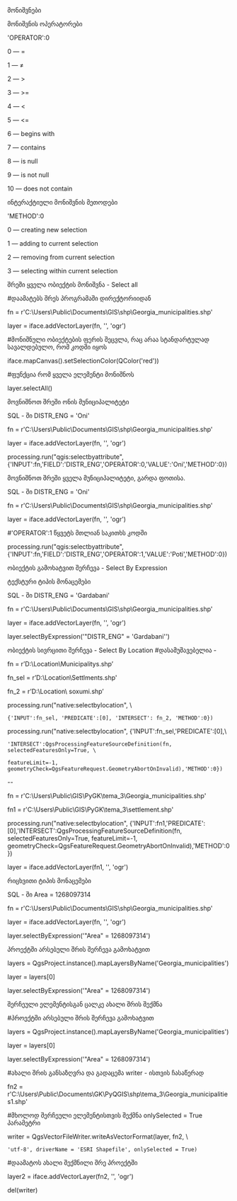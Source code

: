
მონიშვნები

მონიშვნის ოპერატორები

'OPERATOR':0


0 — =

1 — ≠

2 — >

3 — >=

4 — <

5 — <=

6 — begins with

7 — contains

8 — is null

9 — is not null

10 — does not contain


ინტერაქტიული მონიშვნის მეთოდები

'METHOD':0


0 — creating new selection

1 — adding to current selection

2 — removing from current selection

3 — selecting within current selection


შრეში ყველა ობიექტის მონიშვნა - Select all

#დაამატებს შრეს პროგრამაში დირექტორიიდან

fn = r'C:\Users\Public\Documents\GIS\shp\Georgia_municipalities.shp'

layer = iface.addVectorLayer(fn, '', 'ogr')



#მონიშნული ობიექტების ფერის შეცვლა, რაც არაა სტანდარტულად სავალდებულო, რომ კოდში იყოს

iface.mapCanvas().setSelectionColor(QColor('red'))

#ფუნქცია რომ ყველა ელემენტი მონიშნოს

layer.selectAll()


მოვნიშნოთ შრეში ონის მუნიციპალიტეტი

SQL  - ში DISTR_ENG = 'Oni'


fn = r'C:\Users\Public\Documents\GIS\shp\Georgia_municipalities.shp'



layer = iface.addVectorLayer(fn, '', 'ogr')



processing.run("qgis:selectbyattribute", {'INPUT':fn,'FIELD':'DISTR_ENG','OPERATOR':0,'VALUE':'Oni','METHOD':0})


მოვნიშნოთ შრეში ყველა მუნიციპალიტეტი, გარდა ფოთისა.

SQL  - ში DISTR_ENG = 'Oni'


fn = r'C:\Users\Public\Documents\GIS\shp\Georgia_municipalities.shp'



layer = iface.addVectorLayer(fn, '', 'ogr')

#'OPERATOR':1 წყვეტს მთლიან საკითხს კოდში

processing.run("qgis:selectbyattribute", {'INPUT':fn,'FIELD':'DISTR_ENG','OPERATOR':1,'VALUE':'Poti','METHOD':0})











ობიექტის გამოხატვით შერჩევა - Select By Expression


ტექსტური ტიპის მონაცემები

SQL  - ში  DISTR_ENG  =  'Gardabani'



fn = r'C:\Users\Public\Documents\GIS\shp\Georgia_municipalities.shp'



layer = iface.addVectorLayer(fn, '', 'ogr')



layer.selectByExpression('"DISTR_ENG"  =  \'Gardabani\'')



ობიექტის სივრცითი შერჩევა - Select By Location
#დასამუშავებელია - 

fn = r’D:\Location\Municipalitys.shp’

fn_sel = r’D:\Location\Settlments.shp'

fn_2 = r’D:\Location\ soxumi.shp’

processing.run("native:selectbylocation", \

	{'INPUT':fn_sel, 'PREDICATE':[0], 'INTERSECT': fn_2, 'METHOD':0})

processing.run("native:selectbylocation", {'INPUT':fn_sel,'PREDICATE':[0],\

    'INTERSECT':QgsProcessingFeatureSourceDefinition(fn, selectedFeaturesOnly=True, \

	featureLimit=-1, geometryCheck=QgsFeatureRequest.GeometryAbortOnInvalid),'METHOD':0})





-- 

fn = r'C:\Users\Public\GIS\PyGK\tema_3\Georgia_municipalities.shp'

fn1 = r'C:\Users\Public\GIS\PyGK\tema_3\settlement.shp'



processing.run("native:selectbylocation", {'INPUT':fn1,'PREDICATE':[0],'INTERSECT':QgsProcessingFeatureSourceDefinition(fn, selectedFeaturesOnly=True, featureLimit=-1, geometryCheck=QgsFeatureRequest.GeometryAbortOnInvalid),'METHOD':0})





layer = iface.addVectorLayer(fn1, '', 'ogr')







რიცხვითი ტიპის მონაცემები

SQL  - ში  Area = 1268097314



fn = r'C:\Users\Public\Documents\GIS\shp\Georgia_municipalities.shp'



layer = iface.addVectorLayer(fn, '', 'ogr')





layer.selectByExpression('"Area"  =  1268097314')



პროექტში არსებული შრის შერჩევა გამოხატვით


layers = QgsProject.instance().mapLayersByName('Georgia_municipalities')

layer = layers[0]



layer.selectByExpression('"Area"  =  1268097314')



შერჩეული ელემენტისგან ცალკე ახალი შრის შექმნა


#პროექტში არსებული შრის შერჩევა გამოხატვით



layers = QgsProject.instance().mapLayersByName('Georgia_municipalities')

layer = layers[0]

layer.selectByExpression('"Area"  =  1268097314')



#ახალი შრის განსაზღვრა და გადაცემა writer - ისთვის ჩასაწერად



fn2 = r'C:\Users\Public\Documents\GK\PyQGIS\shp\tema_3\Georgia_municipalities1.shp'



#მხოლოდ შერჩეული ელემენტისთვის შექმნა onlySelected = True პარამეტრი



writer = QgsVectorFileWriter.writeAsVectorFormat(layer, fn2, \



    'utf-8', driverName = 'ESRI Shapefile', onlySelected = True)



#დაამატოს ახალი შექმნილი შრე პროექტში



layer2 = iface.addVectorLayer(fn2, '', 'ogr')

del(writer)